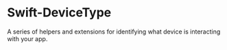 # Swift-DeviceType
A series of helpers and extensions for identifying what device is interacting with your app.
